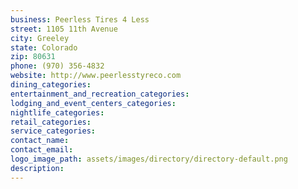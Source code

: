 ```yaml
---
business: Peerless Tires 4 Less
street: 1105 11th Avenue
city: Greeley
state: Colorado
zip: 80631
phone: (970) 356-4832
website: http://www.peerlesstyreco.com
dining_categories: 
entertainment_and_recreation_categories: 
lodging_and_event_centers_categories: 
nightlife_categories: 
retail_categories: 
service_categories: 
contact_name: 
contact_email: 
logo_image_path: assets/images/directory/directory-default.png
description: 
---
```

